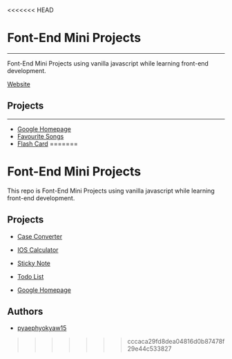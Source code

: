 <<<<<<< HEAD
# Font-End Mini Projects
---


Font-End Mini Projects using vanilla javascript while learning front-end development.

[Website](https://pyaephyokyaw15.github.io/Front-End-Mini-Projects/)


## Projects
---
*  [Google Homepage](https://github.com/pyaephyokyaw15/Front-End-Mini-Projects/tree/main/google-homepage)
*  [Favourite Songs](https://github.com/pyaephyokyaw15/Front-End-Mini-Projects/tree/main/favourite-songs)
*  [Flash Card](https://github.com/pyaephyokyaw15/Front-End-Mini-Projects/tree/main/flash-card)
=======

# Font-End Mini Projects

This repo is Font-End Mini Projects using vanilla javascript while learning front-end development.


## Projects

* [Case Converter](https://github.com/pyaephyokyaw15/Front-End-Mini-Projects/tree/master/Case%20Converter)

* [IOS Calculator](https://github.com/pyaephyokyaw15/Front-End-Mini-Projects/tree/master/IOS%20Calculator)

* [Sticky Note](https://github.com/pyaephyokyaw15/Front-End-Mini-Projects/tree/master/Sticky%20Note)
  
* [Todo List](https://github.com/pyaephyokyaw15/Front-End-Mini-Projects/tree/master/To-do-List)

* [Google Homepage](https://github.com/pyaephyokyaw15/Front-End-Mini-Projects/tree/master/google-homepage)
## Authors

- [pyaephyokyaw15](https://github.com/pyaephyokyaw15)

  
>>>>>>> cccaca29fd8dea04816d0b87478f29e44c533827
